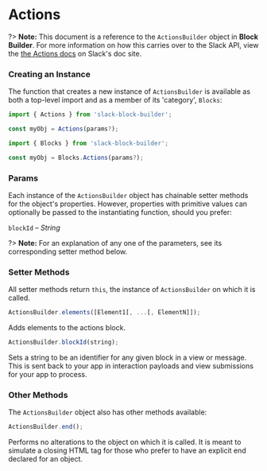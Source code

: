 # Actions

?> **Note:** This document is a reference to the `ActionsBuilder` object in **Block Builder**. For more information on how this carries over to the Slack API, view the [the Actions docs](https:&#x2F;&#x2F;api.slack.com&#x2F;reference&#x2F;block-kit&#x2F;blocks#actions) on Slack's doc site.

### Creating an Instance 

The function that creates a new instance of `ActionsBuilder` is available as both a top-level import and as a member of its 'category', `Blocks`:

```javascript
import { Actions } from 'slack-block-builder';

const myObj = Actions(params?);

```

```javascript
import { Blocks } from 'slack-block-builder';

const myObj = Blocks.Actions(params?);
```

### Params

Each instance of the `ActionsBuilder` object has chainable setter methods for the object's properties. However, properties with primitive values can optionally be passed to the instantiating function, should you prefer:

`blockId` – *String*


?> **Note:** For an explanation of any one of the parameters, see its corresponding setter method below.

### Setter Methods

All setter methods return `this`, the instance of `ActionsBuilder` on which it is called.

```javascript
ActionsBuilder.elements([Element1[, ...[, ElementN]]);
```

Adds elements to the actions block. 
```javascript
ActionsBuilder.blockId(string);
```

Sets a string to be an identifier for any given block in a view or message. This is sent back to your app in interaction payloads and view submissions for your app to process. 

### Other Methods

The `ActionsBuilder` object also has other methods available:

```javascript
ActionsBuilder.end();
```

Performs no alterations to the object on which it is called. It is meant to simulate a closing HTML tag for those who prefer to have an explicit end declared for an object. 
